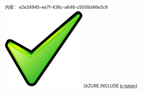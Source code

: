 内容︰ e2e24945-ee7f-438c-a848-c5008d46e3c9![图像](6093d10b-18a6-4daf-8087-6d15983970c0.png)
[AZURE.INCLUDE [b-token](b9f93b2e-5c90-4326-ae48-86d05ae0c99d.md)]
